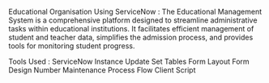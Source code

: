 Educational Organisation Using ServiceNow :
            The Educational Management System is a comprehensive platform designed to streamline administrative tasks within educational institutions.
            It facilitates efficient management of student and teacher data, simplifies the admission process, and provides tools for monitoring student progress.


Tools Used :
   ServiceNow Instance
   Update Set
   Tables
   Form Layout
   Form Design
   Number Maintenance
   Process Flow
   Client Script
